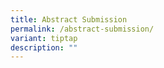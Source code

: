 ```yaml
---
title: Abstract Submission
permalink: /abstract-submission/
variant: tiptap
description: ""
---
```


